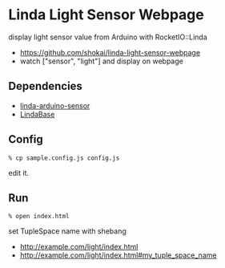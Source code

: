 Linda Light Sensor Webpage
==========================
display light sensor value from Arduino with RocketIO::Linda 

* https://github.com/shokai/linda-light-sensor-webpage
* watch ["sensor", "light"] and display on webpage


Dependencies
------------
- [linda-arduino-sensor](https://github.com/shokai/linda-arduino-sensor)
- [LindaBase](https://github.com/shokai/linda-base)


Config
------

    % cp sample.config.js config.js

edit it.

Run
---

    % open index.html

set TupleSpace name with shebang

- http://example.com/light/index.html
- http://example.com/light/index.html#my_tuple_space_name
